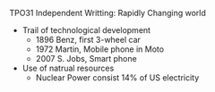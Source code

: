 TPO31 Independent Writting: Rapidly Changing world 
- Trail of technological development
  - 1896 Benz, first 3-wheel car
  - 1972 Martin, Mobile phone in Moto
  - 2007 S. Jobs, Smart phone
- Use of natrual resources
  - Nuclear Power consist 14% of US electricity
